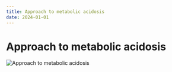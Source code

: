 ```yaml
---
title: Approach to metabolic acidosis
date: 2024-01-01
---
```

# Approach to metabolic acidosis

![Approach to metabolic acidosis](https://i.imgur.com/N6HZfFv.png)
